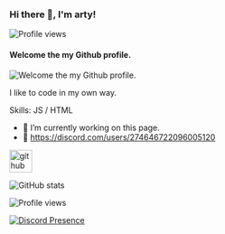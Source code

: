 ### Hi there 👋, I'm arty!
![Profile views](https://gpvc.arturio.dev/xarty)  
#### Welcome the my Github profile.
![Welcome the my Github profile.](https://cdn.discordapp.com/attachments/846344643381821510/906441556175769610/f8d453a279257e0b0128857d3bf0fd04.jpg)

I like to code in my own way.

Skills: JS / HTML

- 🔭 I’m currently working on this page. 
- 💎 https://discord.com/users/274646722096005120

[<img src='https://cdn.jsdelivr.net/npm/simple-icons@3.0.1/icons/github.svg' alt='github' height='40'>](https://github.com/xarty)  

![GitHub stats](https://github-readme-stats.vercel.app/api?username=xarty&show_icons=true)  

![Profile views](https://gpvc.arturio.dev/xarty)  

[![Discord Presence](https://lanyard-profile-readme.vercel.app/api/274646722096005120)](https://discord.com/users/274646722096005120)

